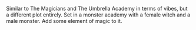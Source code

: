 Similar to The Magicians and The Umbrella Academy in terms of vibes, but a different plot entirely. Set in a monster academy with a female witch and a male monster. Add some element of magic to it.
